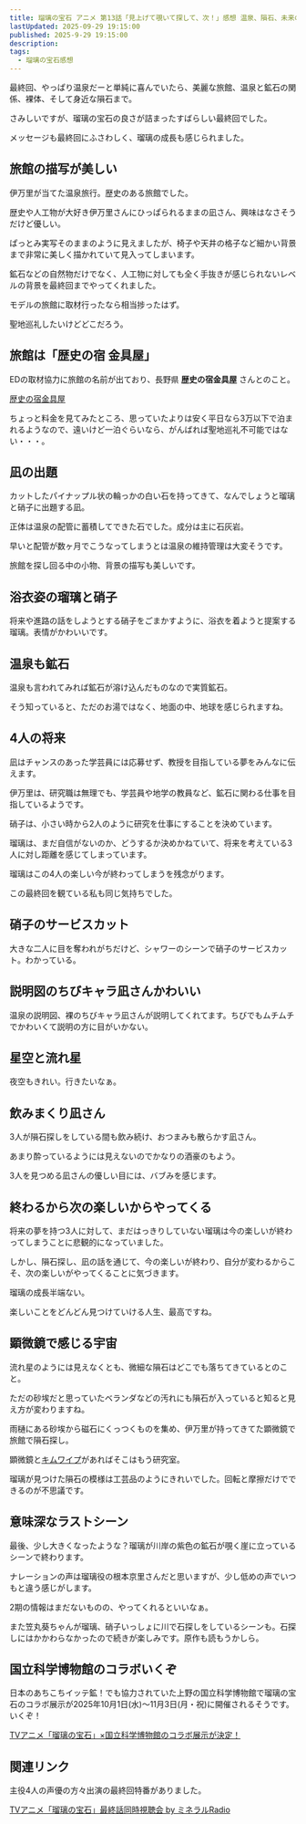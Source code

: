 ```yaml
---
title: 瑠璃の宝石 アニメ 第13話「見上げて覗いて探して、次！」感想 温泉、隕石、未来の最終回
lastUpdated: 2025-09-29 19:15:00
published: 2025-9-29 19:15:00
description: 
tags:
  - 瑠璃の宝石感想
---
```


最終回、やっぱり温泉だーと単純に喜んでいたら、美麗な旅館、温泉と鉱石の関係、裸体、そして身近な隕石まで。

さみしいですが、瑠璃の宝石の良さが詰まったすばらしい最終回でした。

メッセージも最終回にふさわしく、瑠璃の成長も感じられました。


## 旅館の描写が美しい

伊万里が当てた温泉旅行。歴史のある旅館でした。

歴史や人工物が大好き伊万里さんにひっぱられるままの凪さん、興味はなさそうだけど優しい。

ぱっとみ実写そのままのように見えましたが、椅子や天井の格子など細かい背景まで非常に美しく描かれていて見入ってしまいます。

鉱石などの自然物だけでなく、人工物に対しても全く手抜きが感じられないレベルの背景を最終回までやってくれました。

モデルの旅館に取材行ったなら相当捗ったはず。

聖地巡礼したいけどどこだろう。

## 旅館は「歴史の宿 金具屋」

EDの取材協力に旅館の名前が出ており、長野県 **歴史の宿金具屋** さんとのこと。

[歴史の宿金具屋](http://www.kanaguya.com/)

ちょっと料金を見てみたところ、思っていたよりは安く平日なら3万以下で泊まれるようなので、遠いけど一泊ぐらいなら、がんばれば聖地巡礼不可能ではない・・・。

## 凪の出題

カットしたパイナップル状の輪っかの白い石を持ってきて、なんでしょうと瑠璃と硝子に出題する凪。

正体は温泉の配管に蓄積してできた石でした。成分は主に石灰岩。

早いと配管が数ヶ月でこうなってしまうとは温泉の維持管理は大変そうです。

旅館を探し回る中の小物、背景の描写も美しいです。

## 浴衣姿の瑠璃と硝子

将来や進路の話をしようとする硝子をごまかすように、浴衣を着ようと提案する瑠璃。表情がかわいいです。

## 温泉も鉱石

温泉も言われてみれば鉱石が溶け込んだものなので実質鉱石。

そう知っていると、ただのお湯ではなく、地面の中、地球を感じられますね。

## 4人の将来

凪はチャンスのあった学芸員には応募せず、教授を目指している夢をみんなに伝えます。

伊万里は、研究職は無理でも、学芸員や地学の教員など、鉱石に関わる仕事を目指しているようです。

硝子は、小さい時から2人のように研究を仕事にすることを決めています。

瑠璃は、まだ自信がないのか、どうするか決めかねていて、将来を考えている3人に対し距離を感じてしまっています。

瑠璃はこの4人の楽しい今が終わってしまうを残念がります。

この最終回を観ている私も同じ気持ちでした。

## 硝子のサービスカット

大きな二人に目を奪われがちだけど、シャワーのシーンで硝子のサービスカット。わかっている。

## 説明図のちびキャラ凪さんかわいい

温泉の説明図、裸のちびキャラ凪さんが説明してくれてます。ちびでもムチムチでかわいくて説明の方に目がいかない。

## 星空と流れ星

夜空もきれい。行きたいなぁ。


## 飲みまくり凪さん

3人が隕石探しをしている間も飲み続け、おつまみも散らかす凪さん。

あまり酔っているようには見えないのでかなりの酒豪のもよう。

3人を見つめる凪さんの優しい目には、バブみを感じます。

## 終わるから次の楽しいからやってくる

将来の夢を持つ3人に対して、まだはっきりしていない瑠璃は今の楽しいが終わってしまうことに悲観的になっていました。

しかし、隕石探し、凪の話を通じて、今の楽しいが終わり、自分が変わるからこそ、次の楽しいがやってくることに気づきます。

瑠璃の成長半端ない。

楽しいことをどんどん見つけていける人生、最高ですね。

## 顕微鏡で感じる宇宙

流れ星のようには見えなくとも、微細な隕石はどこでも落ちてきているとのこと。

ただの砂埃だと思っていたベランダなどの汚れにも隕石が入っていると知ると見え方が変わりますね。

雨樋にある砂埃から磁石にくっつくものを集め、伊万里が持ってきてた顕微鏡で旅館で隕石探し。

顕微鏡と[キムワイプ](https://amzn.to/3VZKXsN)があればそこはもう研究室。

瑠璃が見つけた隕石の模様は工芸品のようにきれいでした。回転と摩擦だけでできるのが不思議です。

## 意味深なラストシーン

最後、少し大きくなったような？瑠璃が川岸の紫色の鉱石が覗く崖に立っているシーンで終わります。

ナレーションの声は瑠璃役の根本京里さんだと思いますが、少し低めの声でいつもと違う感じがします。

2期の情報はまだないものの、やってくれるといいなぁ。

また笠丸葵ちゃんが瑠璃、硝子いっしょに川で石探しをしているシーンも。石探しにはかかわらなかったので続きが楽しみです。原作も読もうかしら。


## 国立科学博物館のコラボいくぞ

日本のあちこちイッテ鉱！でも協力されていた上野の国立科学博物館で瑠璃の宝石のコラボ展示が2025年10月1日(水)～11月3日(月・祝)に開催されるそうです。いくぞ！

[TVアニメ「瑠璃の宝石」×国立科学博物館のコラボ展示が決定！](https://news.aniplex.co.jp/detail.html?id=68845)

## 関連リンク

主役4人の声優の方々出演の最終回特番がありました。

[TVアニメ「瑠璃の宝石」最終話同時視聴会 by ミネラルRadio](https://www.youtube.com/live/IeoAVpJtAcA?si=jcJqTfiIsmC4nEWA)
<!--@include: ../parts/ruri-link.md-->

